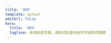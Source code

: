 ```yaml
---
title: '404'
template: splash
editUrl: false
hero:
  title: '404'
  tagline: 未找到该页面，请尝试检查地址栏栏或尝试搜索
---
```


